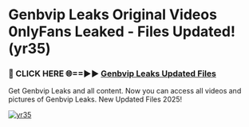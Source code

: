 # Genbvip Leaks Original Videos 0nlyFans Leaked - Files Updated! (yr35)

<h3>🔴 CLICK HERE 🌐==►► <a href="https://tinyurl.com/x26r9saj" rel="nofollow">Genbvip Leaks Updated Files</a></h3>

Get Genbvip Leaks and all content. Now you can access all videos and pictures of Genbvip Leaks. New Updated Files 2025!

[![yr35](https://i.imgur.com/LkgZPqh.gif)](https://tinyurl.com/x26r9saj)
